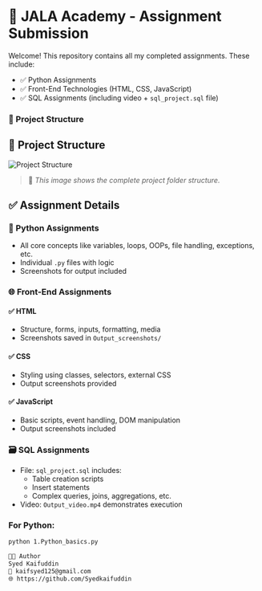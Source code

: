 # 💼 JALA Academy - Assignment Submission

Welcome! This repository contains all my completed assignments.
These include:

- ✅ Python Assignments  
- ✅ Front-End Technologies (HTML, CSS, JavaScript)  
- ✅ SQL Assignments (including video + `sql_project.sql` file)  

### 📁 Project Structure

## 📁 Project Structure

![Project Structure](./assets/project_structure.png)

> 📸 *This image shows the complete project folder structure.*

## ✅ Assignment Details

### 🐍 Python Assignments
- All core concepts like variables, loops, OOPs, file handling, exceptions, etc.
- Individual `.py` files with logic
- Screenshots for output included

### 🌐 Front-End Assignments

#### ✅ HTML
- Structure, forms, inputs, formatting, media
- Screenshots saved in `Output_screenshots/`

#### ✅ CSS
- Styling using classes, selectors, external CSS
- Output screenshots provided

#### ✅ JavaScript
- Basic scripts, event handling, DOM manipulation
- Output screenshots included



### 🗃️ SQL Assignments

- File: `sql_project.sql` includes:
  - Table creation scripts
  - Insert statements
  - Complex queries, joins, aggregations, etc.
- Video: `Output_video.mp4` demonstrates execution



### For Python:
```bash
python 1.Python_basics.py

🧑‍💻 Author
Syed Kaifuddin
📧 kaifsyed125@gmail.com
🌐 https://github.com/Syedkaifuddin